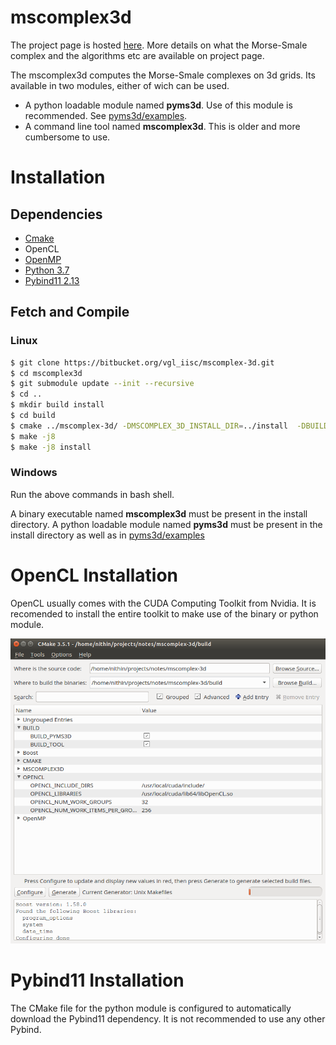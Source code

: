 # **mscomplex3d** #

The project page is hosted [here](http://vgl.csa.iisc.ac.in/mscomplex/). More details on what the Morse-Smale complex and the algorithms etc are available on project page. 

The mscomplex3d computes the Morse-Smale complexes on 3d grids. Its available in two modules, either of wich can be used. 

- A python loadable module named **pyms3d**. Use of this module is recommended. See [pyms3d/examples](pyms3d/examples/).
- A command line tool named **mscomplex3d**. This is older and more cumbersome to use.

# Installation #

## Dependencies ##
- [Cmake](http://www.cmake.org/)
- OpenCL
- [OpenMP](http://openmp.org/wp/)
- [Python 3.7](http://python.org)
- [Pybind11 2.13](https://github.com/pybind/pybind11/releases/tag/v2.13.0) 

## Fetch and Compile ##

### Linux ###

```bash
$ git clone https://bitbucket.org/vgl_iisc/mscomplex-3d.git
$ cd mscomplex3d
$ git submodule update --init --recursive
$ cd ..
$ mkdir build install
$ cd build
$ cmake ../mscomplex-3d/ -DMSCOMPLEX_3D_INSTALL_DIR=../install  -DBUILD_PYMS3D=1  
$ make -j8
$ make -j8 install
```

### Windows ###


Run the above commands in bash shell. 

A binary executable named **mscomplex3d** must be present in the install directory. 
A python loadable module named **pyms3d** must be present in the install directory as well as in [pyms3d/examples](pyms3d/examples)

# OpenCL Installation #

OpenCL usually comes with the CUDA Computing Toolkit from Nvidia. It is recomended to install the entire toolkit to make use of the binary or python module.

![mscomplex3d-config.png](cmake-config.png)

# Pybind11 Installation #

The CMake file for the python module is configured to automatically download the Pybind11 dependency. It is not recommended to use any other Pybind.